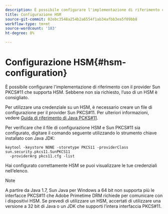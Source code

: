 ```yaml
---
description: È possibile configurare l'implementazione di riferimento con il provider Sun PKCS#11 che supporta HSM. Sebbene non sia richiesto, l’uso di un HSM è consigliato.
title: Configurazione HSM
source-git-commit: 02ebc3548a254b2a6554f1ab34afbb3ea5f09bb8
workflow-type: tm+mt
source-wordcount: '183'
ht-degree: 0%

---
```


# Configurazione HSM{#hsm-configuration}

È possibile configurare l&#39;implementazione di riferimento con il provider Sun PKCS#11 che supporta HSM. Sebbene non sia richiesto, l’uso di un HSM è consigliato.

Per utilizzare una credenziale su un HSM, è necessario creare un file di configurazione per il provider Sun PKCS#11. Per ulteriori informazioni, vedere [Guida di riferimento di Java PCKS#11](https://docs.oracle.com/javase/1.5.0/docs/guide/security/p11guide.html).

Per verificare che il file di configurazione HSM e Sun PKCS#11 sia configurato, digitare il comando seguente utilizzando lo strumento chiave installato con Java JDK:

```
keytool -keystore NONE -storetype PKCS11 -providerClass sun.security.pkcs11.SunPKCS11 
  -providerArg pkcs11.cfg -list
```

Hai configurato correttamente HSM se puoi visualizzare le tue credenziali nell’elenco.

>[!NOTE]
>
>A partire da Java 1.7, Sun Java per Windows a 64 bit non supporta più le interfacce PKCS#11 che Adobe Primetime DRM richiede per comunicare con i dispositivi HSM. Se prevedi di utilizzare un HSM, accertati di utilizzare una versione a 32 bit di Java o un JDK che supporti l’intera interfaccia PKCS#11.
